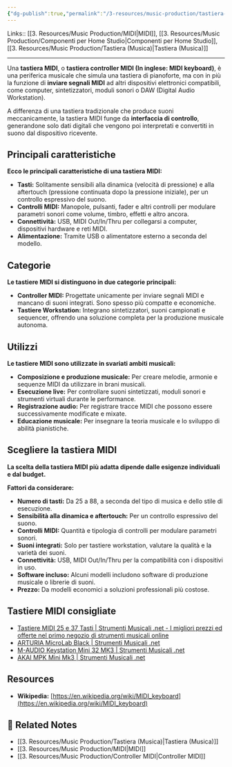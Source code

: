 ```yaml
---
{"dg-publish":true,"permalink":"/3-resources/music-production/tastiera-midi/","tags":["type/note"]}
---
```


Links:: [[3. Resources/Music Production/MIDI\|MIDI]], [[3. Resources/Music Production/Componenti per Home Studio\|Componenti per Home Studio]], [[3. Resources/Music Production/Tastiera (Musica)\|Tastiera (Musica)]]

---
Una **tastiera MIDI**, o **tastiera controller MIDI (In inglese: MIDI keyboard)**, è una periferica musicale che simula una tastiera di pianoforte, ma con in più la funzione di **inviare segnali MIDI** ad altri dispositivi elettronici compatibili, come computer, sintetizzatori, moduli sonori o DAW (Digital Audio Workstation).

A differenza di una tastiera tradizionale che produce suoni meccanicamente, la tastiera MIDI funge da **interfaccia di controllo**, generandone solo dati digitali che vengono poi interpretati e convertiti in suono dal dispositivo ricevente.

## Principali caratteristiche

**Ecco le principali caratteristiche di una tastiera MIDI:**

- **Tasti:** Solitamente sensibili alla dinamica (velocità di pressione) e alla aftertouch (pressione continuata dopo la pressione iniziale), per un controllo espressivo del suono.
- **Controlli MIDI:** Manopole, pulsanti, fader e altri controlli per modulare parametri sonori come volume, timbro, effetti e altro ancora.
- **Connettività:** USB, MIDI Out/In/Thru per collegarsi a computer, dispositivi hardware e reti MIDI.
- **Alimentazione:** Tramite USB o alimentatore esterno a seconda del modello.

## Categorie

**Le tastiere MIDI si distinguono in due categorie principali:**

- **Controller MIDI:** Progettate unicamente per inviare segnali MIDI e mancano di suoni integrati. Sono spesso più compatte e economiche.
- **Tastiere Workstation:** Integrano sintetizzatori, suoni campionati e sequencer, offrendo una soluzione completa per la produzione musicale autonoma.

## Utilizzi

**Le tastiere MIDI sono utilizzate in svariati ambiti musicali:**

- **Composizione e produzione musicale:** Per creare melodie, armonie e sequenze MIDI da utilizzare in brani musicali.
- **Esecuzione live:** Per controllare suoni sintetizzati, moduli sonori e strumenti virtuali durante le performance.
- **Registrazione audio:** Per registrare tracce MIDI che possono essere successivamente modificate e mixate.
- **Educazione musicale:** Per insegnare la teoria musicale e lo sviluppo di abilità pianistiche.

## Scegliere la tastiera MIDI

**La scelta della tastiera MIDI più adatta dipende dalle esigenze individuali e dal budget.**

**Fattori da considerare:**

- **Numero di tasti:** Da 25 a 88, a seconda del tipo di musica e dello stile di esecuzione.
- **Sensibilità alla dinamica e aftertouch:** Per un controllo espressivo del suono.
- **Controlli MIDI:** Quantità e tipologia di controlli per modulare parametri sonori.
- **Suoni integrati:** Solo per tastiere workstation, valutare la qualità e la varietà dei suoni.
- **Connettività:** USB, MIDI Out/In/Thru per la compatibilità con i dispositivi in uso.
- **Software incluso:** Alcuni modelli includono software di produzione musicale o librerie di suoni.
- **Prezzo:** Da modelli economici a soluzioni professionali più costose.


## Tastiere MIDI consigliate

- [Tastiere MIDI 25 e 37 Tasti | Strumenti Musicali .net - I migliori prezzi ed offerte nel primo negozio di strumenti musicali online](https://www.strumentimusicali.net/default.php/cPath/50_144_456/tastiere-midi/tastiere-midi-25-e-37-tasti.html)
- [ARTURIA MicroLab Black | Strumenti Musicali .net](https://www.strumentimusicali.net/product_info.php/products_id/98332/arturia-microlab-black.html)
- [M-AUDIO Keystation Mini 32 MK3 | Strumenti Musicali .net](https://www.strumentimusicali.net/product_info.php/products_id/79271/m-audio-keystation-mini-32-mk3.html)
- [AKAI MPK Mini Mk3 | Strumenti Musicali .net](https://www.strumentimusicali.net/product_info.php/products_id/121234/akai-mpk-mini-mk3.html?keywords=mpk+mini)


## Resources

- **Wikipedia:** [https://en.wikipedia.org/wiki/MIDI_keyboard](https://en.wikipedia.org/wiki/MIDI_keyboard)


## 🔗 Related Notes

- [[3. Resources/Music Production/Tastiera (Musica)\|Tastiera (Musica)]]
- [[3. Resources/Music Production/MIDI\|MIDI]]
- [[3. Resources/Music Production/Controller MIDI\|Controller MIDI]]
